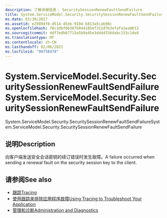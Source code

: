 ```yaml
---
description: 了解详细信息： SecuritySessionRenewFaultSendFailure
title: System.ServiceModel.Security.SecuritySessionRenewFaultSendFailure
ms.date: 03/30/2017
ms.assetid: e29894f8-d514-45eb-9104-b813a5cab98c
ms.openlocfilehash: 78c3dbf0b3876044185ef312d7b3efafa1ea0013
ms.sourcegitcommit: ddf7edb67715a5b9a45e3dd44536dabc153c1de0
ms.translationtype: MT
ms.contentlocale: zh-CN
ms.lasthandoff: 02/06/2021
ms.locfileid: "99758478"
---
```

# <a name="systemservicemodelsecuritysecuritysessionrenewfaultsendfailure"></a><span data-ttu-id="7d137-103">System.ServiceModel.Security.SecuritySessionRenewFaultSendFailure</span><span class="sxs-lookup"><span data-stu-id="7d137-103">System.ServiceModel.Security.SecuritySessionRenewFaultSendFailure</span></span>

<span data-ttu-id="7d137-104">System.ServiceModel.Security.SecuritySessionRenewFaultSendFailure</span><span class="sxs-lookup"><span data-stu-id="7d137-104">System.ServiceModel.Security.SecuritySessionRenewFaultSendFailure</span></span>  
  
## <a name="description"></a><span data-ttu-id="7d137-105">说明</span><span class="sxs-lookup"><span data-stu-id="7d137-105">Description</span></span>  

 <span data-ttu-id="7d137-106">向客户端发送安全会话密钥的续订错误时发生故障。</span><span class="sxs-lookup"><span data-stu-id="7d137-106">A failure occurred when sending a renewal fault on the security session key to the client.</span></span>  
  
## <a name="see-also"></a><span data-ttu-id="7d137-107">请参阅</span><span class="sxs-lookup"><span data-stu-id="7d137-107">See also</span></span>

- [<span data-ttu-id="7d137-108">跟踪</span><span class="sxs-lookup"><span data-stu-id="7d137-108">Tracing</span></span>](index.md)
- [<span data-ttu-id="7d137-109">使用跟踪来排除应用程序故障</span><span class="sxs-lookup"><span data-stu-id="7d137-109">Using Tracing to Troubleshoot Your Application</span></span>](using-tracing-to-troubleshoot-your-application.md)
- [<span data-ttu-id="7d137-110">管理和诊断</span><span class="sxs-lookup"><span data-stu-id="7d137-110">Administration and Diagnostics</span></span>](../index.md)
